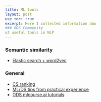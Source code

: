 ```yaml
---
title: ML tools 
layout: post
use_toc: true
excerpt: Here I collected information abo
### ODS Community 
ut useful tools in NLP
---
```


### Semantic similarity
- [Elastic search + word2vec](https://www.elastic.co/blog/text-similarity-search-with-vectors-in-elasticsearch)

### General
- [CS ranking](csrankings.org)
- [ML/DS tips from practical experience](https://chrisalbon.com/)
- [ODS mlcourse.ai tutorials](https://nbviewer.jupyter.org/github/Yorko/mlcourse.ai/tree/master/jupyter_english/tutorials/)
